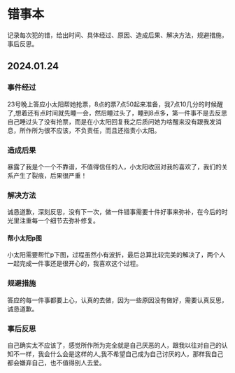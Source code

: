 # 错事本


记录每次犯的错，给出时间、具体经过、原因、造成后果、解决方法，规避措施，事后反思。


## 2024.01.24

### 事件经过
23号晚上答应小太阳帮她抢票，8点的票7点50起来准备，我7点10几分的时候醒了,想着还有点时间就先睡一会，然后睡过头了，睡到8点多，第一件事不是去反思自己睡过头了没有抢票，而是在小太阳回复我之后质问她为啥醒来没有跟我发消息，所作所为很不应该，不负责任，而且还指责小太阳。
### 造成后果
暴露了我是个一个不靠谱，不值得信任的人，小太阳收回对我的喜欢了，我们的关系产生了裂痕，后果很严重！
### 解决方法
诚恳道歉，深刻反思，没有下一次，做一件错事需要十件好事来弥补，在今后的时光里注重每一个细节去弥补修复。
#### 帮小太阳p图
小太阳需要帮忙p下图，过程虽然小有波折，最后总算比较完美的解决了，两个人一起完成一件事还是很开心的，我喜欢这个过程。
### 规避措施
答应的每一件事都要上心，认真的去做，因为一些原因没有做好，需要认真反思，诚恳道歉。
### 事后反思
自己确实太不应该了，感觉所作所为完全就是自己厌恶的人，跟我以往对自己的认知不一样，我会什么会是这样的人,我不希望自己成为自己讨厌的人，那样我自己都会嫌弃自己，也不值得别人去爱。
